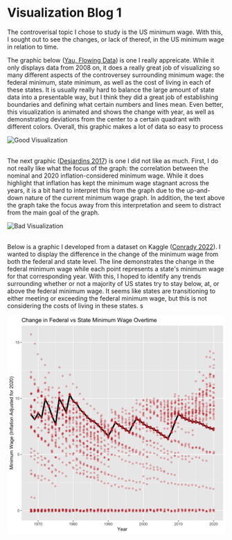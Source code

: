 # Visualization Blog 1

The controverisal topic I chose to study is the US minimum wage. With this, I sought out to see the changes, or lack of thereof, in the US minimum wage in relation to time. 
<br>

The graphic below ([Yau, Flowing Data](https://flowingdata.com/2021/03/09/minimum-wage-and-cost-of-living/)) is one I really appreicate. While it only displays data from 2008 on, it does a really great job of visualizing so many different aspects of the controversey surrounding minimum wage: the federal minimum, state minimum, as well as the cost of living in each of these states. It is usually really hard to balance the large amount of state data into a presentable way, but I think they did a great job of establishing boundaries and defining what certain numbers and lines mean. Even better, this visualization is animated and shows the change with year, as well as demonstrating deviations from the center to a certain quadrant with different colors. Overall, this graphic makes a lot of data so easy to process 

![Good Visualization](https://d3f7q2msm2165u.cloudfront.net/aaa-content/user/files/Minimum%20Wage%20(1).png)
<br><br>


The next graphic ([Desjardins 2017](https://www.visualcapitalist.com/visualizing-real-value-u-s-minimum-wage/)) is one I did not like as much. First, I do not really like what the focus of the graph: the correlation between the nominal and 2020 inflation-considered minimum wage. While it does highlight that inflation has kept the minimum wage stagnant across the years, it is a bit hard to interpret this from the graph due to the up-and-down nature of the current minimum wage graph. In addition, the text above the graph take the focus away from this interpretation and seem to distract from the main goal of the graph.

![Bad Visualization](https://www.visualcapitalist.com/wp-content/uploads/2017/08/minimum-wage-inflation.png)
<br><br>


Below is a graphic I developed from a dataset on Kaggle ([Conrady 2022](https://www.kaggle.com/datasets/brandonconrady/us-minimum-wage-1938-2020)). I wanted to display the difference in the change of the minimum wage from both the federal and state level. The line demonstrates the change in the federal minimum wage while each point represents a state's minimum wage for that corresponding year. With this, I hoped to identify any trends surrounding whether or not a majority of US states try to stay below, at, or above the federal minimum wage. It seems like states are transitioning to either meeting or exceeding the federal minimum wage, but this is not considering the costs of living in these states. s

![My Visualization](/viz_dump_1.png)
